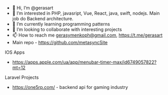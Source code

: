 - 👋 Hi, I’m @gerasart
- 👀 I’m interested in PHP, javasript, Vue, React, java, swift, nodejs. Main job do Backend architecture.
- 🌱 I’m currently learning programming patterns
- 💞️ I’m looking to collaborate with interesting projects
- 📫 How to reach me gerasymenkoph@gmail.com, https://t.me/gerasart
- Main repo - https://github.com/metasyncSite


IOS Apps
- https://apps.apple.com/ua/app/menubar-timer-max/id6749057822?mt=12

Laravel Projects
- https://one5rp.com/ - backend api for gaming industry
<!---
gerasart/gerasart is a ✨ special ✨ repository because its `README.md` (this file) appears on your GitHub profile.
You can click the Preview link to take a look at your changes.
--->
